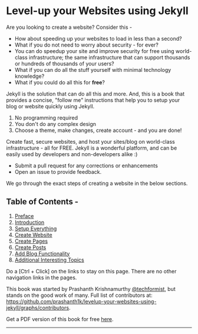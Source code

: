 # Level-up your Websites using Jekyll

Are you looking to create a website? Consider this -

- How about speeding up your websites to load in less than a second?
- What if you do not need to worry about security - for ever?
- You can do speedup your site and improve security for free using world-class infrastructure; the same infrastructure that can support thousands or hundreds of thousands of your users?
- What if you can do all the stuff yourself with minimal technology knowledge?
- What if you could do all this for **free**?


Jekyll is the solution that can do all this and more. And, this is a book that provides a concise, "follow me" instructions that help you to setup your blog or website quickly using Jekyll.

1. No programming required
2. You don't do any complex design
3. Choose a theme, make changes, create account - and you are done!


Create fast, secure websites, and host your sites/blog on world-class infrastructure - all for FREE. Jekyll is a wonderful platform, and can be easily used by developers and non-developers alike :)

- Submit a pull request for any corrections or enhancements
- Open an issue to provide feedback. 


We go through the exact steps of creating a website in the below sections.


## Table of Contents -

1. [Preface](./book/preface.md)
2. [Introduction](./book/introduction.md)
3. [Setup Everything](./book/setup.md)
4. [Create Website](./book/create-website.md)
5. [Create Pages](./book/create-pages.md)
6. [Create Posts](./book/create-edit-posts.md)
7. [Add Blog Functionality](./add-functionality.md)
8. [Additional Interesting Topics](./interesting-topics.md)


Do a [Ctrl + Click] on the links to stay on this page. There are no other navigation links in the pages.

This book was started by Prashanth Krishnamurthy [@techformist](https://twitter.com/techformist), but stands on the good work of many. Full list of contributors at: https://github.com/prashanth1k/levelup-your-websites-using-jekyll/graphs/contributors.

Get a PDF version of this book for free [here](https://payhip.com/b/jse0).



---
